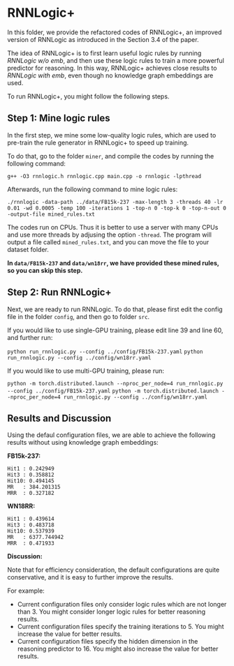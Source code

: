 # RNNLogic+

In this folder, we provide the refactored codes of RNNLogic+, an improved version of RNNLogic as introduced in the Section 3.4 of the paper.

The idea of RNNLogic+ is to first learn useful logic rules by running *RNNLogic w/o emb*, and then use these logic rules to train a more powerful predictor for reasoning. In this way, RNNLogic+ achieves close results to *RNNLogic with emb*, even though no knowledge graph embeddings are used.

To run RNNLogic+, you might follow the following steps.

## Step 1: Mine logic rules

In the first step, we mine some low-quality logic rules, which are used to pre-train the rule generator in RNNLogic+ to speed up training.

To do that, go to the folder `miner`, and compile the codes by running the following command:

`g++ -O3 rnnlogic.h rnnlogic.cpp main.cpp -o rnnlogic -lpthread`

Afterwards, run the following command to mine logic rules:

`./rnnlogic -data-path ../data/FB15k-237 -max-length 3 -threads 40 -lr 0.01 -wd 0.0005 -temp 100 -iterations 1 -top-n 0 -top-k 0 -top-n-out 0 -output-file mined_rules.txt`

The codes run on CPUs. Thus it is better to use a server with many CPUs and use more threads by adjusing the option `-thread`. The program will output a file called `mined_rules.txt`, and you can move the file to your dataset folder.

**In `data/FB15k-237` and `data/wn18rr`, we have provided these mined rules, so you can skip this step.**

## Step 2: Run RNNLogic+

Next, we are ready to run RNNLogic. To do that, please first edit the config file in the folder `config`, and then go to folder `src`.

If you would like to use single-GPU training, please edit line 39 and line 60, and further run:

`python run_rnnlogic.py --config ../config/FB15k-237.yaml` 
`python run_rnnlogic.py --config ../config/wn18rr.yaml` 

If you would like to use multi-GPU training, please run:

`python -m torch.distributed.launch --nproc_per_node=4 run_rnnlogic.py --config ../config/FB15k-237.yaml`
`python -m torch.distributed.launch --nproc_per_node=4 run_rnnlogic.py --config ../config/wn18rr.yaml`

## Results and Discussion

Using the defaul configuration files, we are able to achieve the following results without using knowledge graph embeddings:

**FB15k-237:**

```
Hit1 : 0.242949
Hit3 : 0.358812
Hit10: 0.494145
MR   : 384.201315
MRR  : 0.327182
```

**WN18RR:**

```
Hit1 : 0.439614
Hit3 : 0.483718
Hit10: 0.537939
MR   : 6377.744942
MRR  : 0.471933
```

**Discussion:**

Note that for efficiency consideration, the default configurations are quite conservative, and it is easy to further improve the results.

For example:

- Current configuration files only consider logic rules which are not longer than 3. You might consider longer logic rules for better reasoning results.
- Current configuration files specify the training iterations to 5. You might increase the value for better results.
- Current configuration files specify the hidden dimension in the reasoning predictor to 16. You might also increase the value for better results.
